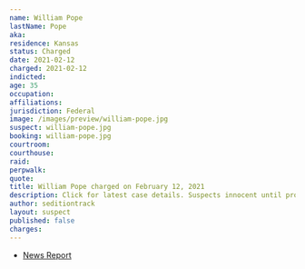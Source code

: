 ```yaml
---
name: William Pope
lastName: Pope
aka:
residence: Kansas
status: Charged
date: 2021-02-12
charged: 2021-02-12
indicted:
age: 35
occupation:
affiliations:
jurisdiction: Federal
image: /images/preview/william-pope.jpg
suspect: william-pope.jpg
booking: william-pope.jpg
courtroom:
courthouse:
raid:
perpwalk:
quote:
title: William Pope charged on February 12, 2021
description: Click for latest case details. Suspects innocent until proven guilty.
author: seditiontrack
layout: suspect
published: false
charges:
---
```

- [News Report](https://www.komu.com/news/midmissourinews/update-kansas-man-arrested-in-relation-to-u-s-capitol-riot-two-missouri-men-also/article_a3e6bfa4-6d66-11eb-a9e0-f36f0598f077.html)
